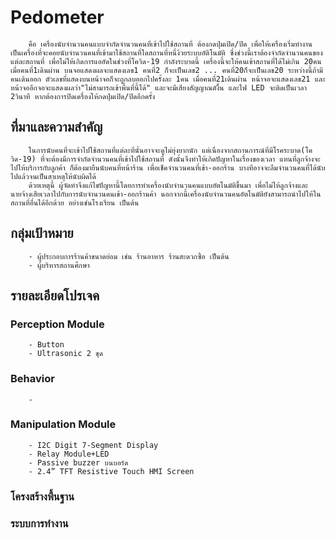 # Pedometer
        คือ เครื่องนับจำนวนคนแบบจำกัดจำนวนคนที่เข้าไปใช้สถานที่ ต้องกดปุ่มเปิด/ปิด เพื่อให้เครื่องเริ่มทำงาน เป็นเครื่องที่จะคอยนับจำนวนคนที่เข้ามาใช้สถานที่ใดสถานที่หนึ่ง้วยระบบอัติโนมัติ ซึ่งช่วงนี้เราต้องจำกัดจำนวนคนของแต่ละสถานที่ เพื่อไม่ให้เกิดการแออัดในช่วงที่โควิด-19 กำลังระบาดนี้ เครื่องนี้จะให้คนเข้าสถานที่ได้ไม่เกิน 20คน เมื่อคนที่1เดินผ่าน บนจอแสดงผลจะแสดงเลข1 คนที่2 ก็จะเป็นเลข2 ... คนที่20ก็จะเป็นเลข20 ระหว่างนี้ถ้ามีคนเดินออก ตัวเลขที่แสดงบนหน้าจอก็จะถูกลบออกไปครั้งละ 1คน เมื่อคนที่21เดินผ่าน หน้าจอจะแสดงเลข21 และหน้าจออีกจอจะแสดงผลว่า"ไม่สามารถเข้าพื้นที่นี้ได้" และจะมีเสียงสัญญาณดังึ้น และไฟ LED จะติดเป็นเวลา 2วินาที หากต้องการปิดเครื่องให้กดปุ่มเปิด/ปิดอีกครั้ง

## ที่มาและความสำคัญ
        ในการนับคนที่จะเข้าไปใช้สถานที่แต่ละที่นั้นอาจจะดูไม่ยุ่งยากนัก แต่เนื่องจากสถานการณ์ที่มีโรคระบาด(โควิด-19) ที่จะต้องมีการจำกัดจำนวนคนที่เข้าไปใช้สถานที่ ดังนั้นจึงทำให้เกิดปัญหาในเรื่องของเวลา แทนที่ลูกจ้างจะไปให้บริการกับลูกค้า ก็ต้องมายืนนับคนที่หน้าร้าน เพื่อเช็คจำนวนคนที่เข้า-ออกร้าน บางทีอาจจะลืมจำนวนคนที่ได้นับไปแล้วจนเป็นสาเหตุให้นับผิดได้
        ด้วยเหตุนี้ ผู้จัดทำจึงแก้ไขปัญหานี้โดยการทำเครื่องนับจำนวนคนแบบอัตโนมัติขึ้นมา เพื่อไม่ให้ลูกจ้างและนายจ้างเสียเวลาไปกับการนับจำนวนคนเข้า-ออกร้านค้า นอกจากนี้เครื่องนับจำนวนคนอัตโนมัติยังสามารถนำไปให้ในสถานที่อื่นได้อีกด้วย อย่างเช่นโรงเรียน เป็นต้น
        
## กลุ่มเป้าหมาย
        - ผู้ประกอบการร้านค้าขนาดย่อม เช่น ร้านอาหาร ร้านสะดวกซื้อ เป็นต้น
        - ผู้บริหารสถานศึกษา
        
## รายละเอียดโปรเจค
### Perception Module
        - Button
        - Ultrasonic 2 ชุด
### Behavior
        - 
### Manipulation Module
        - I2C Digit 7-Segment Display
        - Relay Module+LED
        - Passive buzzer บนบอร์ด
        - 2.4” TFT Resistive Touch HMI Screen
### โครงสร้างพื้นฐาน
### ระบบการทำงาน
